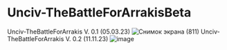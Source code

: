 # Unciv-TheBattleForArrakisBeta
Unciv-TheBattleForArrakis  V. 0.1 (05.03.23)
![Снимок экрана (811)](https://user-images.githubusercontent.com/77359522/222964230-2dcf5592-9356-4d1d-af3e-807ca42b4050.png)
Unciv-TheBattleForArrakis  V. 0.2 (11.11.23)
![image](https://github.com/JOGANfruit/Unciv-TheBattleForArrakisBeta/assets/77359522/9ab3c05a-c50a-4f0e-acca-108a0ea63ce2)
